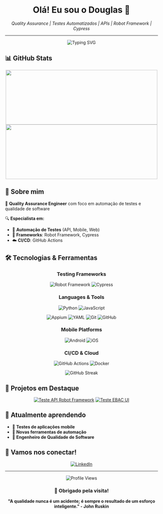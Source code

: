 <h1 align="center">Olá! Eu sou o Douglas 👋</h1>

<p align="center">
  <i>Quality Assurance | Testes Automatizados | APIs | Robot Framework | Cypress</i>
</p>

---

<div align="center">
  <img src="https://readme-typing-svg.herokuapp.com?font=Fira+Code&pause=1000&color=2E9EF7&center=true&vCenter=true&width=435&lines=Quality+Assurance+Engineer;Automation+Testing+Specialist;Robot+Framework+%7C+Cypress+Expert;Always+learning+something+new!" alt="Typing SVG" />
</div>

## 📊 GitHub Stats
<div align="center">
  <img height="180em" width="500em" src="https://github-readme-stats.vercel.app/api?username=lichyot&show_icons=true&theme=tokyonight&include_all_commits=true&count_private=true"/>
  <img height="180em" width="500em" src="https://github-readme-stats.vercel.app/api/top-langs/?username=lichyot&layout=compact&langs_count=7&theme=tokyonight"/>
</div>

## 🚀 Sobre mim
💼 **Quality Assurance Engineer** com foco em automação de testes e qualidade de software

🔍 **Especialista em:**
- 🤖 **Automação de Testes** (API, Mobile, Web)
- 🧪 **Frameworks**: Robot Framework, Cypress
- ☁️ **CI/CD**: GitHub Actions

## 🛠️ Tecnologias & Ferramentas

<div align="center">

### Testing Frameworks
![Robot Framework](https://img.shields.io/badge/-Robot%20Framework-000000?style=for-the-badge&logo=robot-framework&logoColor=white) ![Cypress](https://img.shields.io/badge/-Cypress-17202C?style=for-the-badge&logo=cypress&logoColor=white)


### Languages & Tools

![Python](https://img.shields.io/badge/-Python-3776AB?style=for-the-badge&logo=python&logoColor=white)
![JavaScript](https://img.shields.io/badge/-JavaScript-F7DF1E?style=for-the-badge&logo=javascript&logoColor=black)

![Appium](https://img.shields.io/badge/-Appium-662D91?style=for-the-badge&logo=appium&logoColor=white) ![YAML](https://img.shields.io/badge/-YAML-CB171E?style=for-the-badge&logo=yaml&logoColor=white) ![Git](https://img.shields.io/badge/-Git-F05032?style=for-the-badge&logo=git&logoColor=white) ![GitHub](https://img.shields.io/badge/-GitHub-181717?style=for-the-badge&logo=github&logoColor=white)

### Mobile Platforms
![Android](https://img.shields.io/badge/-Android-3DDC84?style=for-the-badge&logo=android&logoColor=white) ![iOS](https://img.shields.io/badge/-iOS-000000?style=for-the-badge&logo=ios&logoColor=white)

### CI/CD & Cloud
![GitHub Actions](https://img.shields.io/badge/-GitHub%20Actions-2088FF?style=for-the-badge&logo=github-actions&logoColor=white) ![Docker](https://img.shields.io/badge/-Docker-2496ED?style=for-the-badge&logo=docker&logoColor=white)

</div>

<div align="center">
  <img src="https://github-readme-streak-stats.herokuapp.com/?user=lichyot&theme=tokyonight" alt="GitHub Streak" />
</div>

## 📂 Projetos em Destaque
<div align="center">
  
[![Teste API Robot Framework](https://github-readme-stats.vercel.app/api/pin/?username=lichyot&repo=Teste-API-Robot-Framework&theme=tokyonight)](https://github.com/lichyot/Teste-API-Robot-Framework) [![Teste EBAC UI](https://github-readme-stats.vercel.app/api/pin/?username=lichyot&repo=teste-ebac-ui&theme=tokyonight)](https://github.com/lichyot/teste-ebac-ui)

</div>

## 🌱 Atualmente aprendendo
- 📱 **Testes de aplicações mobile**
- 🔧 **Novas ferramentas de automação**
- 🧠 **Engenheiro de Qualidade de Software**

## 🤝 Vamos nos conectar!
<div align="center">

[![LinkedIn](https://img.shields.io/badge/-LinkedIn-0077B5?style=for-the-badge&logo=linkedin&logoColor=white)](https://www.linkedin.com/in/douglas-ferreira-ti/)

</div>

---

<div align="center">
  <img src="https://komarev.com/ghpvc/?username=lichyot&label=Profile%20views&color=0e75b6&style=flat" alt="Profile Views" />
  
  ### 💙 Obrigado pela visita!
  
  **"A qualidade nunca é um acidente; é sempre o resultado de um esforço inteligente." - John Ruskin**

